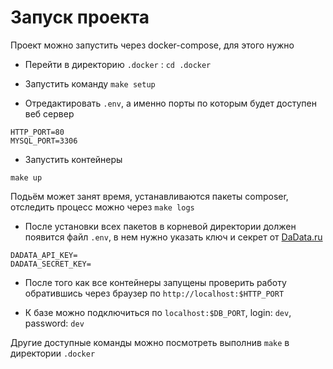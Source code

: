 # Запуск проекта

Проект можно запустить через docker-compose, для этого нужно

* Перейти в директорию `.docker` : `cd .docker`

* Запустить команду `make setup`

* Отредактировать `.env`, а именно порты по которым будет доступен веб сервер

```
HTTP_PORT=80
MYSQL_PORT=3306
````

* Запустить контейнеры

`make up`

Подьём может занят время, устанавливаются пакеты composer, отследить процесс можно через `make logs`

* После установки всех пакетов в корневой директории должен появится файл `.env`, 
в нем нужно указать ключ и секрет от [DaData.ru](https://dadata.ru/) 

```
DADATA_API_KEY=
DADATA_SECRET_KEY=
```

* После того как все контейнеры запущены проверить работу обратившись через браузер по `http://localhost:$HTTP_PORT`

* К базе можно подключиться по `localhost:$DB_PORT`, login: `dev`, password: `dev`

Другие доступные команды можно посмотреть выполнив `make` в директории `.docker`